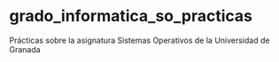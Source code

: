 grado_informatica_so_practicas
==============================

Prácticas sobre la asignatura Sistemas Operativos de la Universidad de Granada
